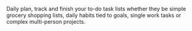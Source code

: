 Daily plan, track and finish your to-do task lists whether they be simple grocery shopping lists, daily habits tied to goals, single work tasks or complex multi-person projects.